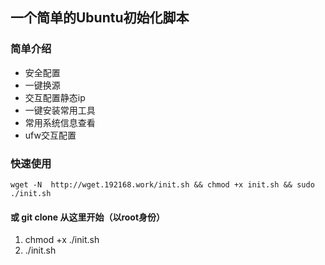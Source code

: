 ## 一个简单的Ubuntu初始化脚本


### 简单介绍

* 安全配置
* 一键换源
* 交互配置静态ip  
* 一键安装常用工具
* 常用系统信息查看 
* ufw交互配置 

### 快速使用
```shell
wget -N  http://wget.192168.work/init.sh && chmod +x init.sh && sudo ./init.sh
```


#### 或 git clone 从这里开始（以root身份）

1. chmod +x ./init.sh
2. ./init.sh



